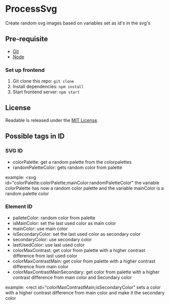 # ProcessSvg
Create random svg images based on variables set as id's in the svg's

## Pre-requisite
- [Git](https://git-scm.com)
- [Node](https://nodejs.org)

### Set up frontend
1. Git clone this repo: `git clone`
1. Install dependencies: `npm install` 
1. Start frontend server: `npm start`

## License
Readable is released under the [MIT License](https://opensource.org/licenses/MIT).

## Possible tags in ID 
### SVG ID
- colorPalette: get a random palette from the colorpalettes
- randomPaletteColor: gets random color from palette

example:  <svg id="colorPalette:colorPalette;mainColor:randomPaletteColor"
the variable colorPalette has now a random color palette and the variable mainColor is a random palette color

### Element ID
- palleteColor: random color from palette
- isMainColor: set the last used color as main color
- mainColor: use main color
- isSecondaryColor:  set the last used color as secondary color
- secondaryColor: use secondary color
- lastUsedColor: use last used color
- colorMaxContrast: get color from palette with a higher contrast difference from last used color
- colorMaxContrastMain:  get color from palette with a higher contrast difference from main color
- colorMaxContrastMainSecondary: get color from palette with a higher contrast difference from main color and Secondary color

example: <rect id="colorMaxContrastMain;isSecondaryColor" 
sets a color with a higher contrast difference from main color and make it the secondary color